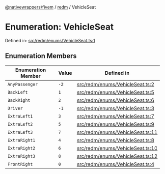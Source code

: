 [@nativewrappers/fivem](../../README.md) / [redm](../README.md) / VehicleSeat

# Enumeration: VehicleSeat

Defined in: [src/redm/enums/VehicleSeat.ts:1](https://github.com/nativewrappers/fivem/blob/b9a4f02a0f902a29cccc3c350b3c8379abeb4a1b/src/redm/enums/VehicleSeat.ts#L1)

## Enumeration Members

| Enumeration Member | Value | Defined in |
| ------ | ------ | ------ |
| <a id="anypassenger"></a> `AnyPassenger` | `-2` | [src/redm/enums/VehicleSeat.ts:2](https://github.com/nativewrappers/fivem/blob/b9a4f02a0f902a29cccc3c350b3c8379abeb4a1b/src/redm/enums/VehicleSeat.ts#L2) |
| <a id="backleft"></a> `BackLeft` | `1` | [src/redm/enums/VehicleSeat.ts:5](https://github.com/nativewrappers/fivem/blob/b9a4f02a0f902a29cccc3c350b3c8379abeb4a1b/src/redm/enums/VehicleSeat.ts#L5) |
| <a id="backright"></a> `BackRight` | `2` | [src/redm/enums/VehicleSeat.ts:6](https://github.com/nativewrappers/fivem/blob/b9a4f02a0f902a29cccc3c350b3c8379abeb4a1b/src/redm/enums/VehicleSeat.ts#L6) |
| <a id="driver"></a> `Driver` | `-1` | [src/redm/enums/VehicleSeat.ts:3](https://github.com/nativewrappers/fivem/blob/b9a4f02a0f902a29cccc3c350b3c8379abeb4a1b/src/redm/enums/VehicleSeat.ts#L3) |
| <a id="extraleft1"></a> `ExtraLeft1` | `3` | [src/redm/enums/VehicleSeat.ts:7](https://github.com/nativewrappers/fivem/blob/b9a4f02a0f902a29cccc3c350b3c8379abeb4a1b/src/redm/enums/VehicleSeat.ts#L7) |
| <a id="extraleft2"></a> `ExtraLeft2` | `5` | [src/redm/enums/VehicleSeat.ts:9](https://github.com/nativewrappers/fivem/blob/b9a4f02a0f902a29cccc3c350b3c8379abeb4a1b/src/redm/enums/VehicleSeat.ts#L9) |
| <a id="extraleft3"></a> `ExtraLeft3` | `7` | [src/redm/enums/VehicleSeat.ts:11](https://github.com/nativewrappers/fivem/blob/b9a4f02a0f902a29cccc3c350b3c8379abeb4a1b/src/redm/enums/VehicleSeat.ts#L11) |
| <a id="extraright1"></a> `ExtraRight1` | `4` | [src/redm/enums/VehicleSeat.ts:8](https://github.com/nativewrappers/fivem/blob/b9a4f02a0f902a29cccc3c350b3c8379abeb4a1b/src/redm/enums/VehicleSeat.ts#L8) |
| <a id="extraright2"></a> `ExtraRight2` | `6` | [src/redm/enums/VehicleSeat.ts:10](https://github.com/nativewrappers/fivem/blob/b9a4f02a0f902a29cccc3c350b3c8379abeb4a1b/src/redm/enums/VehicleSeat.ts#L10) |
| <a id="extraright3"></a> `ExtraRight3` | `8` | [src/redm/enums/VehicleSeat.ts:12](https://github.com/nativewrappers/fivem/blob/b9a4f02a0f902a29cccc3c350b3c8379abeb4a1b/src/redm/enums/VehicleSeat.ts#L12) |
| <a id="frontright"></a> `FrontRight` | `0` | [src/redm/enums/VehicleSeat.ts:4](https://github.com/nativewrappers/fivem/blob/b9a4f02a0f902a29cccc3c350b3c8379abeb4a1b/src/redm/enums/VehicleSeat.ts#L4) |
